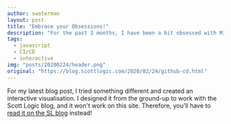 ```yaml
---
author: swaterman
layout: post
title: "Embrace your Obsessions!"
description: "For the past 3 months, I have been a bit obsessed with Minesweeper. It has plagued my honeymoon, stolen my free time, and been the subject of two tech talks. That's a good thing."
tags:
  - javascript
  - CI/CD
  - interactive
img: "posts/20200224/header.png"
original: "https://blog.scottlogic.com/2020/02/24/github-cd.html"
---
```


For my latest blog post, I tried something different and created an interactive visualisation.
I designed it from the ground-up to work with the Scott Logic blog, and it won't work on this site.
Therefore, you'll have to [read it on the SL blog](https://blog.scottlogic.com/2020/02/24/github-cd.html) instead!

